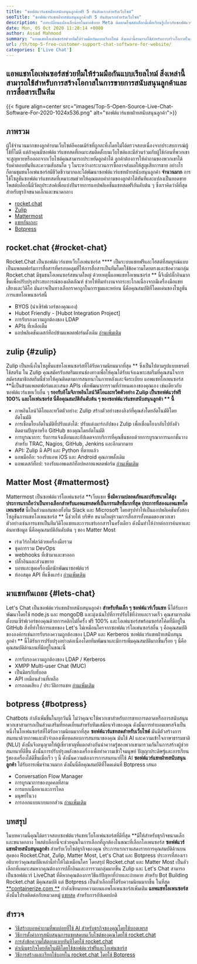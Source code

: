 ```yaml
---
title: "ซอฟต์แวร์แชทฝ่ายสนับสนุนลูกค้าฟรี 5 อันดับแรกสำหรับเว็บไซต์" 
seoTitle: "ซอฟต์แวร์แชทฝ่ายสนับสนุนลูกค้าฟรี 5 อันดับแรกสำหรับเว็บไซต์" 
description: "การเปลี่ยนแปลงเล็กน้อยในคำอธิบาย Meta ติดตามโพสต์บล็อกนี้เพื่อเรียนรู้เกี่ยวกับซอฟต์แวร์แชทฝ่ายสนับสนุนลูกค้าฟรี 5 อันดับแรก เครื่องมือเหล่านี้อำนวยความสะดวกให้กับตัวแทนฝ่ายบริการลูกค้าของคุณและผลักดันการขาย" 
date: Mon, 05 Oct 2020 11:28:14 +0000
author: Assad Mahmood
summary: "แอพแชทโอเพ่นซอร์สช่วยทีมให้ร่วมมือกันแบบเรียลไทม์ สิ่งเหล่านี้สามารถใช้สำหรับการสร้างโอกาสในการขายการสนับสนุนลูกค้าและการสื่อสารเป็นทีม" 
url: /th/top-5-free-customer-support-chat-software-for-website/
categories: ['Live Chat']
---
```


## แอพแชทโอเพ่นซอร์สช่วยทีมให้ร่วมมือกันแบบเรียลไทม์ สิ่งเหล่านี้สามารถใช้สำหรับการสร้างโอกาสในการขายการสนับสนุนลูกค้าและการสื่อสารเป็นทีม

{{< figure align=center src="images/Top-5-Open-Source-Live-Chat-Software-For-2020-1024x536.png" alt="ซอฟต์แวร์แชทฝ่ายสนับสนุนลูกค้า">}}


## ภาพรวม
ผู้ใช้จำนวนมากของลูกค้าบนเว็บไซต์อีคอมเมิร์ซที่ถูกละทิ้งโดยไม่ได้ตรวจสอบเนื่องจากประสบการณ์ผู้ใช้ที่ไม่ดี แต่ถ้าคุณมีซอฟต์แวร์แชทสดที่เหมาะสมติดตั้งบนเว็บไซต์และมีส่วนร่วมกับผู้ใช้ก่อนที่พวกเขาจะสูญหายหรือออกจากเว็บไซต์คุณสามารถประหยัดลูกค้าได้ ลูกค้าต้องการให้คำถามของพวกเขาได้รับคำตอบทันทีและความสับสนใด ๆ ในระหว่างกระบวนการซื้ออาจส่งผลให้สูญเสียการขาย อย่างไรก็ตามชุมชนโอเพ่นซอร์สมีชีวิตชีวามากและได้พัฒนาซอฟต์แวร์แชทฝ่ายสนับสนุนลูกค้า **จำนวนมาก** 
การใช้โซลูชันซอฟต์แวร์แชทสดที่เหมาะสมช่วยให้คุณตอบคำถามของลูกค้าได้ทันทีและแปลงเป็นยอดขาย โพสต์บล็อกนี้มีวัตถุประสงค์เพื่อแบ่งปันรายการแอปพลิเคชั่นแชทสดฟรีอันดับต้น ๆ ซึ่งเราคิดว่าดีที่สุดสำหรับธุรกิจขนาดเล็กและขนาดกลาง
  * [rocket.chat][1]
  * [Zulip][2]
  * [Mattermost][3]
  * [แชทกันเถอะ][4]
  * [Botpress][5]

## **rocket.chat**    {#rocket-chat}
Rocket.Chat เป็นซอฟต์แวร์แชทเว็บโอเพ่นซอร์ส  ****  เป็นระบบแชทฟรีและโฮสต์ที่สมบูรณ์แบบ เป็นแพลตฟอร์มการสื่อสารที่ครอบคลุมที่ให้การสื่อสารเป็นทีมโดยใช้ข้อความโดยตรงและข้อความกลุ่ม
Rocket.chat มีชุมชนโอเพนซอร์สขนาดใหญ่ ด้วยเหตุนี้แอพแชทโอเพนซอร์ส ** นี้จึงมีปลั๊กอินมากขึ้นเพื่อปรับปรุงประสบการณ์ของผลิตภัณฑ์ ช่วยให้ทีมทำงานจากระยะไกลเนื่องจากมีเครื่องมือแชทเสียงและวิดีโอ มันอาจเป็นทางเลือกราคาถูกในการซูมและหย่อน นี่คือคุณสมบัติที่โดดเด่นของโซลูชันการแชทโอเพนซอร์สนี้
  * BYOS (นำเซิร์ฟเวอร์ของคุณเอง)
  * Hubot Friendly - [Hubot Integration Project]
  * การรับรองความถูกต้องของ LDAP
  * APIs ที่เหลือเต็ม
  * แอปพลิเคชันเดสก์ท็อปข้ามแพลตฟอร์มดั้งเดิม
    [อ่านเพิ่มเติม][6]

## **zulip**    {#zulip}
Zulip เป็นหนึ่งในโซลูชั่นแชทโอเพนซอร์สที่ได้รับความนิยมมากที่สุด ** ซึ่งเป็นไปตามรูปแบบเธรดที่ใช้สตรีม ใน Zulip คุณสมัครรับสตรีมแทนช่องทางเพื่อให้คุณได้รับแจ้งเฉพาะสตรีมที่คุณสนใจการสมัครสมาชิกสตรีมนี้ช่วยให้คุณติดตามการสนทนาในภายหลังและจัดระเบียบ
แอพแชทโอเพนซอร์ส **นี้เป็นข้ามแพลตฟอร์มและเสนอ APIs เพื่อพัฒนาการรวมที่กำหนดเองของคุณเอง เช่นเดียวกับซอฟต์แวร์แชทเว็บอื่น ๆ  **รองรับอิโมจิภาพอินไลน์วิดีโอและทวีตตัวอย่าง Zulip เป็นซอฟต์แวร์ฟรี 100% และโอเพ่นซอร์ส นี่คือคุณสมบัติอันดับต้น ๆ ของซอฟต์แวร์แชทสนับสนุนลูกค้า **  นี้** 
  * ภาพอินไลน์วิดีโอและทวีตตัวอย่าง: Zulip สร้างตัวอย่างของลิงก์ที่คุณส่งโดยอัตโนมัติโดยอัตโนมัติ
  * การเชื่อมโยงอัตโนมัติที่ปรับแต่งได้: ปรับแต่งมาร์กอัปของ Zulip เพื่อเชื่อมโยงกลับไปยังตัวติดตามปัญหาหรือ GitHub ของคุณโดยอัตโนมัติ
  * การบูรณาการ: รับการแจ้งเตือนและอัปเดตจากบริการที่คุณชื่นชอบด้วยการบูรณาการนอกชั้นวางสำหรับ TRAC, Nagios, GitHub, Jenkins และอีกมากมาย
  * API: Zulip มี API และ Python ที่ตายแล้ว
  * แอพมือถือ: รองรับแอพ iOS และ Android คุณภาพดั้งเดิม
  * แอพเดสก์ท็อป: รองรับแอพเดสก์ท็อปหลายแพลตฟอร์ม
    [อ่านเพิ่มเติม][7]

## **Matter Most**    {#mattermost}
Mattermost เป็นซอฟต์แวร์โอเพ่นซอร์ส **เว็บแชท  **ซึ่งมีความปลอดภัยและปรับขนาดได้สูง ประการแรกถือว่าเป็นทางเลือกสำหรับแอพแชทสดที่เป็นกรรมสิทธิ์มากที่สุด ประการที่สองแอพแชทโอเพนซอร์ส**   นี้เป็นส่วนผสมของทั้งทีม Slack และ Microsoft โดยสรุปทำให้เป็นแอปพลิเคชันทั้งสอง
โซลูชันการแชทโอเพนซอร์ส ** นี้ช่วยให้ บริษัท ขนาดใหญ่รวมการสื่อสารทั้งหมดของพวกเขา ตัวอย่างเช่นการแชทเป็นทีมวิดีโอแชทและการแชร์เอกสารในครั้งเดียว ดังนั้นทำให้ง่ายต่อการค้นหาและค้นหาข้อมูล
นี่คือคุณสมบัติอันดับต้น ๆ ของ Matter Most
  * เร่งเวิร์กโฟลว์ด้วยเครื่องมือรวม
  * ชุดการรวม DevOps
  * webhooks ที่เข้ามาและขาออก
  * ปลั๊กอินและส่วนขยาย
  * บอทและชุดเครื่องมือนักพัฒนาซอฟต์แวร์
  * ห้องสมุด API ที่แข็งแกร่ง
    [อ่านเพิ่มเติม][8]

## **มาแชทกันเถอะ**    {#lets-chat}
Let's Chat เป็นซอฟต์แวร์แชทฝ่ายสนับสนุนลูกค้า **สำหรับทีมเล็ก ๆ ซอฟต์แวร์เว็บแชท**  นี้ได้รับการพัฒนาโดยใช้ node.js และ mongoDB และมุ่งเน้นไปที่การปรับใช้ที่ง่ายและรวดเร็ว คุณสามารถติดตั้งบนเซิร์ฟเวอร์ของคุณด้วยการคลิกไม่กี่ครั้ง ฟรี 100% และโอเพ่นซอร์สพร้อมซอร์สโค้ดที่มีอยู่ใน GitHub
สิ่งที่ทำให้การแชทของ Let's ไม่เหมือนใครจากซอฟต์แวร์โอเพ่นซอร์สอื่น ๆ คือคุณสมบัติขององค์กรเช่นการรับรองความถูกต้องของ LDAP และ Kerberos ซอฟต์แวร์แชทฝ่ายสนับสนุนลูกค้า ** นี้ได้รับการปรับปรุงอย่างต่อเนื่องโดยทีมพัฒนาและมีการเพิ่มคุณสมบัติมากขึ้นเรื่อย ๆ นี่คือคุณสมบัติด้านบนที่มีอยู่ในขณะนี้
  * การรับรองความถูกต้องของ LDAP / Kerberos
  * XMPP Multi-user Chat (MUC)
  * เป็นมิตรกับฮับอต
  * API เหมือนส่วนที่เหลือ
  * การถอดเสียง / ประวัติการแชท
    [อ่านเพิ่มเติม][9]

## **botpress**    {#botpress}
Chatbots กำลังเพิ่มขึ้นในทุกวันนี้ ไม่ว่าคุณจะใช้พวกเขาสำหรับการขายการตลาดหรือการสนับสนุนพวกเขาสามารถเป็นส่วนเสริมที่ยอดเยี่ยมสำหรับทีมเสมือนจริงของคุณ
ดังนั้นการทำบอตเพรสจึงเป็นหนึ่งในโอเพ่นซอร์สที่ได้รับความนิยมมากที่สุด **ซอฟต์แวร์แชทสดสำหรับเว็บไซต์**  มันมีตัวสร้างการสนทนาด้วยภาพและตัวจำลองเพื่อทดสอบการสนทนาของคุณ มันใช้ AI และความเข้าใจภาษาธรรมชาติ (NLU) ดังนั้นจึงอนุญาตให้ผู้เชี่ยวชาญที่แตกต่างกันนำความรู้ของพวกเขามารวมกันในการสร้างผู้ช่วยสนทนาที่ดีขึ้น ดังนั้นการปรับปรุงพลังของเครื่องเพื่อทำความเข้าใจมนุษย์
ปัญญาประดิษฐ์และการเรียนรู้ของเครื่องได้ดีขึ้นเมื่อเร็ว ๆ นี้ ดังนั้นความต้องการการสนทนาที่ใช้ AI **ซอฟต์แวร์แชทฝ่ายสนับสนุนลูกค้า**  ได้รับการเพิ่มจำนวนมาก ดังนั้นนี่คือคุณสมบัติที่โดดเด่นที่ Botpress เสนอ
  * Conversation Flow Manager
  * การบูรณาการของบุคคลที่สาม
  * การแยกเนื้อหาและการไหล
  * มนุษย์ในวง
  * การออกแบบแบบแยกส่วน
    [อ่านเพิ่มเติม][10]

## บทสรุป
ในบทความนี้คุณได้ตรวจสอบซอฟต์แวร์แชทเว็บโอเพ่นซอร์สที่ดีที่สุด **มีให้สำหรับธุรกิจขนาดเล็กและขนาดกลาง โพสต์บล็อกนี้จะช่วยคุณในการเลือกที่ถูกต้องในขณะที่เลือกโอเพนซอร์ส  **ซอฟต์แวร์แชทฝ่ายสนับสนุนลูกค้า**   สำหรับเว็บไซต์ธุรกิจของคุณ ประการแรกเราแสดงรายการคุณสมบัติด้านบนสุดของ Rocket.Chat, Zulip, Matter Most, Let's Chat และ Botpress ประการที่สองเราอธิบายว่าคุณสมบัติเหล่านี้ทำให้ไม่เหมือนใคร โดยสรุป Rocket.chat และ Matter Most เป็นตัวเลือกที่เหมาะสมหากคุณต้องการปลั๊กอินและการรวมกลุ่มมากขึ้น Zulip และ Let's Chat สามารถเป็นซอฟต์แวร์ LiveChat ที่ดีหากคุณต้องการวิธีแก้ปัญหาที่ง่ายและง่ายดาย สำหรับ Bot Building Rocket.chat มีคุณสมบัติ แต่ Botpress เป็นตัวเลือกที่ได้รับความนิยมมากขึ้น
ในที่สุด [**containerize.com **][11] กำลังเขียนบทความบนแอพโอเพนซอร์สเพิ่มเติม  **แอพแชทโอเพนซอร์ส**   ดังนั้นโปรดติดต่อกับหมวดหมู่ [แชทสด][12] สำหรับการอัปเดตปกติ

## สำรวจ
  * [วิธีสร้างบอทคำถามที่พบบ่อยที่ใช้ AI สำหรับธุรกิจของคุณโดยใช้บอตเพรส][13]
  * [วิธีการตั้งค่าการสนับสนุนการแชทสดบนเว็บไซต์ของคุณโดยใช้ rocket.chat][14]
  * [การส่งข้อความโต้ตอบแบบทันทีโดยใช้ rocket.chat][15]
  * [ดำเนินธุรกิจโดยอัตโนมัติโดยใช้ซอฟต์แวร์ฟรีและโอเพ่นซอร์ส][16]
  * [วิธีการสร้างและเรียกใช้บอทใน rocket.chat โดยใช้ Botpress][17]

  
[1]: #rocket-chat
[2]: #zulip
[3]: #mattermost
[4]: #lets-chat
[5]: #botpress
[6]: https://products.containerize.com/live-chat/rocketchat
[7]: https://products.containerize.com/live-chat/zulip
[8]: https://products.containerize.com/live-chat/mattermost
[9]: https://products.containerize.com/live-chat/lets-chat
[10]: https://products.containerize.com/live-chat/botpress
[11]: https://www.containerize.com/
[12]: https://products.containerize.com/live-chat/
[13]: https://blog.containerize.com/live-chat/how-to-create-an-ai-based-faq-bot-for-your-business-using-botpress/
[14]: https://blog.containerize.com/live-chat/how-to-setup-live-chat-software-on-website-rocket-chat/
[15]: https://blog.containerize.com/blogging/instantly-communicate-with-customers-using-wordpress-and-rocket-chat/
[16]: https://blog.containerize.com/blogging/automate-business-operations-using-open-source-software/
[17]: https://blog.containerize.com/live-chat/how-to-create-and-run-a-bot-in-rocket-chat-using-botpress/
